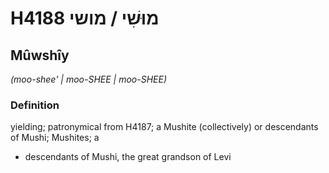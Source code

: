 # H4188 מוּשִׁי / מושי

## Mûwshîy

_(moo-shee' | moo-SHEE | moo-SHEE)_

### Definition

yielding; patronymical from H4187; a Mushite (collectively) or descendants of Mushi; Mushites; a

- descendants of Mushi, the great grandson of Levi
